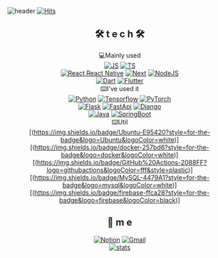 ![header](https://capsule-render.vercel.app/api?type=waving&color=gradient&height=300&section=header&text=CMS&fontSize=70)
[![Hits](https://hits.seeyoufarm.com/api/count/incr/badge.svg?url=https%3A%2F%2Fgithub.com%2Fmstagon&count_bg=%234BC3E9&title_bg=%2300FF9C&icon=bilibili.svg&icon_color=%23E30000&title=Today&edge_flat=false)](https://github.com/mstagon)
<div align=center>

## 🛠️ t e c h 🛠️
💻Mainly used
<br>
[![JS](https://img.shields.io/badge/JavaScript-F7DF1E?style=flat-square&logo=JavaScript&logoColor=black)](https://github.com/mstagon)
[![TS](https://img.shields.io/badge/TypeScript-235A97?style=flat-square&logo=TypeScript&logoColor=white)](https://github.com/mstagon)
<br>
[![React,React Native](https://img.shields.io/badge/React%20/%20ReactNative-61DAFB?style=flat-square&logo=React&logoColor=black)](https://github.com/mstagon) 
[![Next](https://img.shields.io/badge/next.js-000000?style=for-the-badge&logo=nextdotjs&logoColor=white)](https://github.com/mstagon)
[![NodeJS](https://img.shields.io/badge/Node.js-339933?style=flat-square&logo=Node.js&logoColor=white)](https://github.com/mstagon)
<br>
[![Dart](https://img.shields.io/badge/Dart-0175C2?style=flat-square&logo=dart&logoColor=white)](https://github.com/mstagon)
[![Flutter](https://img.shields.io/badge/Flutter-51BFF0?style=flat-square&logo=flutter&logoColor=white)](https://github.com/mstagon)
<br>
⌨️I've used it
<br>
[![Python](https://img.shields.io/badge/Python-3776AB?style=flat-square&logo=python&logoColor=white)](https://github.com/mstagon)
[![Tensorflow](https://img.shields.io/badge/TensorFlow-FF6F00?style=flat-square&logo=tensorflow&logoColor=white)](https://github.com/mstagon)
[![PyTorch](https://img.shields.io/badge/PyTorch-EE4C2C?style=flat-square&logo=pytorch&logoColor=white)](https://github.com/mstagon)
<br>
[![Flask](https://img.shields.io/badge/Flask-000000?style=flat-square&logo=flask&logoColor=white)](https://github.com/mstagon)
[![FastApi](https://img.shields.io/badge/FastApi-009688?style=flat-square&logo=fastapi&logoColor=white)](https://github.com/mstagon)
[![Django](https://img.shields.io/badge/Django-092E20?style=flat-square&logo=django&logoColor=white)](https://github.com/mstagon)
<br>
[![Java](https://img.shields.io/badge/Java-ED8B00?style=for-the-badge&logo=openjdk&logoColor=white)](https://github.com/mstagon)
[![SpringBoot](https://img.shields.io/badge/SpringBoot-6DB33F?style=flat-square&logo=Spring&logoColor=white)](https://github.com/mstagon)
<br>
⌨️Util
<br>
[(https://img.shields.io/badge/Ubuntu-E95420?style=for-the-badge&logo=Ubuntu&logoColor=white)]
[(https://img.shields.io/badge/docker-257bd6?style=for-the-badge&logo=docker&logoColor=white)]
[(https://img.shields.io/badge/GitHub%20Actions-2088FF?logo=githubactions&logoColor=fff&style=plastic)]
[(https://img.shields.io/badge/MySQL-4479A1?style=for-the-badge&logo=mysql&logoColor=white)]
[(https://img.shields.io/badge/firebase-ffca28?style=for-the-badge&logo=firebase&logoColor=black)]
## 💫 m e 
[![Notion](https://img.shields.io/badge/Notion-000000?style=flat-square&logo=notion&logoColor=white)](https://github.com/mstagon)  [![Gmail](https://img.shields.io/badge/Gmail-EA4335?style=flat-square&logo=Gmail&logoColor=white)](mailto:devcms21@gmail.com)
<br>
[![stats](https://github-readme-stats.vercel.app/api?username=mstagon)](https://github.com/anuraghazra/github-readme-stats)
